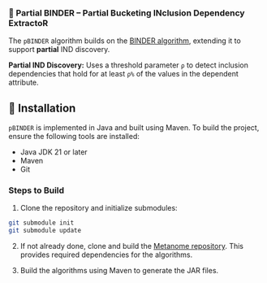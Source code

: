 ### 🧠 Partial BINDER – Partial Bucketing INclusion Dependency ExtractoR

The `pBINDER` algorithm builds on the [BINDER algorithm](https://hpi.de/fileadmin/user_upload/fachgebiete/naumann/publications/2015/p559-papenbrock.pdf), extending it to support **partial** IND discovery.  

**Partial IND Discovery:**
  Uses a threshold parameter `ρ` to detect inclusion dependencies that hold for at least `ρ%` of the values in the dependent attribute.

## 🚀 Installation

`pBINDER` is implemented in Java and built using Maven. To build the project, ensure the following tools are installed:

- Java JDK 21 or later
- Maven
- Git

### Steps to Build

1. Clone the repository and initialize submodules:


```bash
git submodule init
git submodule update
```

2. If not already done, clone and build the [Metanome repository](https://github.com/HPI-Information-Systems/Metanome). This provides required dependencies for the algorithms.

3. Build the algorithms using Maven to generate the JAR files.
